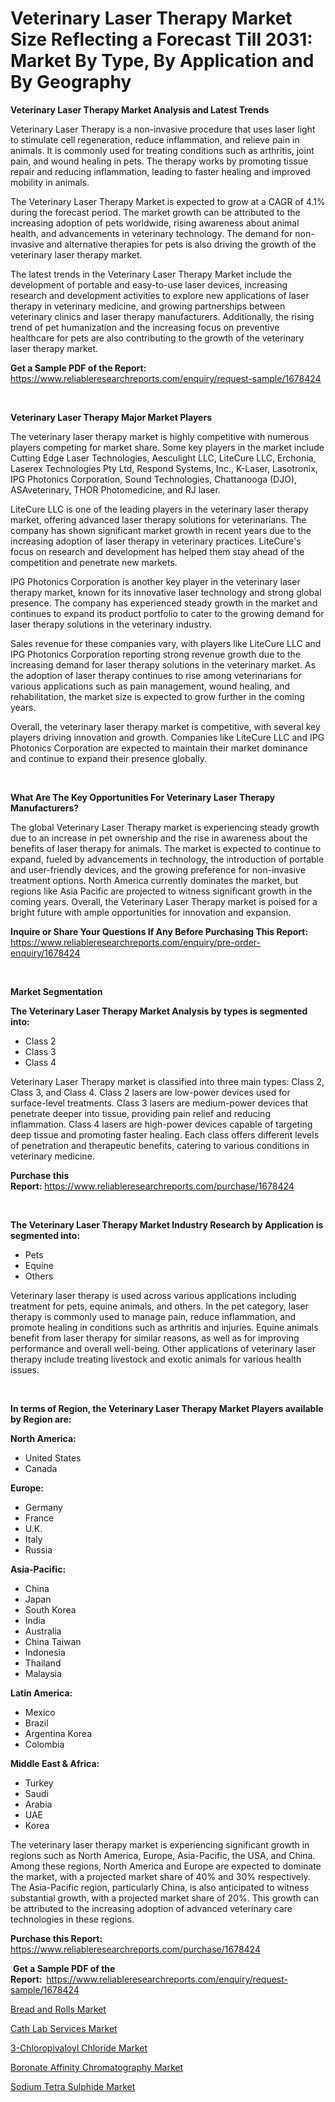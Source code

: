 <p><h1>Veterinary Laser Therapy Market Size Reflecting a Forecast Till 2031: Market By Type, By Application and By Geography</h1></p><p><strong>Veterinary Laser Therapy Market Analysis and Latest Trends</strong></p>
<p><p>Veterinary Laser Therapy is a non-invasive procedure that uses laser light to stimulate cell regeneration, reduce inflammation, and relieve pain in animals. It is commonly used for treating conditions such as arthritis, joint pain, and wound healing in pets. The therapy works by promoting tissue repair and reducing inflammation, leading to faster healing and improved mobility in animals.</p><p>The Veterinary Laser Therapy Market is expected to grow at a CAGR of 4.1% during the forecast period. The market growth can be attributed to the increasing adoption of pets worldwide, rising awareness about animal health, and advancements in veterinary technology. The demand for non-invasive and alternative therapies for pets is also driving the growth of the veterinary laser therapy market.</p><p>The latest trends in the Veterinary Laser Therapy Market include the development of portable and easy-to-use laser devices, increasing research and development activities to explore new applications of laser therapy in veterinary medicine, and growing partnerships between veterinary clinics and laser therapy manufacturers. Additionally, the rising trend of pet humanization and the increasing focus on preventive healthcare for pets are also contributing to the growth of the veterinary laser therapy market.</p></p>
<p><strong>Get a Sample PDF of the Report:&nbsp;</strong> <a href="https://www.reliableresearchreports.com/enquiry/request-sample/1678424">https://www.reliableresearchreports.com/enquiry/request-sample/1678424</a></p>
<p>&nbsp;</p>
<p><strong>Veterinary Laser Therapy Major Market Players</strong></p>
<p><p>The veterinary laser therapy market is highly competitive with numerous players competing for market share. Some key players in the market include Cutting Edge Laser Technologies, Aesculight LLC, LiteCure LLC, Erchonia, Laserex Technologies Pty Ltd, Respond Systems, Inc., K-Laser, Lasotronix, IPG Photonics Corporation, Sound Technologies, Chattanooga (DJO), ASAveterinary, THOR Photomedicine, and RJ laser.</p><p>LiteCure LLC is one of the leading players in the veterinary laser therapy market, offering advanced laser therapy solutions for veterinarians. The company has shown significant market growth in recent years due to the increasing adoption of laser therapy in veterinary practices. LiteCure's focus on research and development has helped them stay ahead of the competition and penetrate new markets.</p><p>IPG Photonics Corporation is another key player in the veterinary laser therapy market, known for its innovative laser technology and strong global presence. The company has experienced steady growth in the market and continues to expand its product portfolio to cater to the growing demand for laser therapy solutions in the veterinary industry.</p><p>Sales revenue for these companies vary, with players like LiteCure LLC and IPG Photonics Corporation reporting strong revenue growth due to the increasing demand for laser therapy solutions in the veterinary market. As the adoption of laser therapy continues to rise among veterinarians for various applications such as pain management, wound healing, and rehabilitation, the market size is expected to grow further in the coming years.</p><p>Overall, the veterinary laser therapy market is competitive, with several key players driving innovation and growth. Companies like LiteCure LLC and IPG Photonics Corporation are expected to maintain their market dominance and continue to expand their presence globally.</p></p>
<p>&nbsp;</p>
<p><strong>What Are The Key Opportunities For Veterinary Laser Therapy Manufacturers?</strong></p>
<p><p>The global Veterinary Laser Therapy market is experiencing steady growth due to an increase in pet ownership and the rise in awareness about the benefits of laser therapy for animals. The market is expected to continue to expand, fueled by advancements in technology, the introduction of portable and user-friendly devices, and the growing preference for non-invasive treatment options. North America currently dominates the market, but regions like Asia Pacific are projected to witness significant growth in the coming years. Overall, the Veterinary Laser Therapy market is poised for a bright future with ample opportunities for innovation and expansion.</p></p>
<p><strong>Inquire or Share Your Questions If Any Before Purchasing This Report:</strong> <a href="https://www.reliableresearchreports.com/enquiry/pre-order-enquiry/1678424">https://www.reliableresearchreports.com/enquiry/pre-order-enquiry/1678424</a></p>
<p>&nbsp;</p>
<p><strong>Market Segmentation</strong></p>
<p><strong>The Veterinary Laser Therapy Market Analysis by types is segmented into:</strong></p>
<p><ul><li>Class 2</li><li>Class 3</li><li>Class 4</li></ul></p>
<p><p>Veterinary Laser Therapy market is classified into three main types: Class 2, Class 3, and Class 4. Class 2 lasers are low-power devices used for surface-level treatments. Class 3 lasers are medium-power devices that penetrate deeper into tissue, providing pain relief and reducing inflammation. Class 4 lasers are high-power devices capable of targeting deep tissue and promoting faster healing. Each class offers different levels of penetration and therapeutic benefits, catering to various conditions in veterinary medicine.</p></p>
<p><strong>Purchase this Report:&nbsp;</strong><a href="https://www.reliableresearchreports.com/purchase/1678424">https://www.reliableresearchreports.com/purchase/1678424</a></p>
<p>&nbsp;</p>
<p><strong>The Veterinary Laser Therapy Market Industry Research by Application is segmented into:</strong></p>
<p><ul><li>Pets</li><li>Equine</li><li>Others</li></ul></p>
<p><p>Veterinary laser therapy is used across various applications including treatment for pets, equine animals, and others. In the pet category, laser therapy is commonly used to manage pain, reduce inflammation, and promote healing in conditions such as arthritis and injuries. Equine animals benefit from laser therapy for similar reasons, as well as for improving performance and overall well-being. Other applications of veterinary laser therapy include treating livestock and exotic animals for various health issues.</p></p>
<p>&nbsp;</p>
<p><strong>In terms of Region, the Veterinary Laser Therapy Market Players available by Region are:</strong></p>
<p>
    <p> <strong> North America: </strong>
        <ul>
            <li>United States</li>
            <li>Canada</li>
        </ul>
        </p> 
    <p> <strong> Europe: </strong>
        <ul>
            <li>Germany</li>
            <li>France</li>
            <li>U.K.</li>
            <li>Italy</li>
            <li>Russia</li>
        </ul>
        </p> 
    <p> <strong> Asia-Pacific: </strong>
        <ul>
            <li>China</li>
            <li>Japan</li>
            <li>South Korea</li>
            <li>India</li>
            <li>Australia</li>
            <li>China Taiwan</li>
            <li>Indonesia</li>
            <li>Thailand</li>
            <li>Malaysia</li>
        </ul>
        </p> 
    <p> <strong> Latin America: </strong>
        <ul>
            <li>Mexico</li>
            <li>Brazil</li>
            <li>Argentina Korea</li>
            <li>Colombia</li>
        </ul>
        </p> 
    <p> <strong> Middle East & Africa: </strong>
        <ul>
            <li>Turkey</li>
            <li>Saudi</li>
            <li>Arabia</li>
            <li>UAE</li>
            <li>Korea</li>
        </ul>
    </p>
    </p>
<p><p>The veterinary laser therapy market is experiencing significant growth in regions such as North America, Europe, Asia-Pacific, the USA, and China. Among these regions, North America and Europe are expected to dominate the market, with a projected market share of 40% and 30% respectively. The Asia-Pacific region, particularly China, is also anticipated to witness substantial growth, with a projected market share of 20%. This growth can be attributed to the increasing adoption of advanced veterinary care technologies in these regions.</p></p>
<p><strong>Purchase this Report: </strong><a href="https://www.reliableresearchreports.com/purchase/1678424">https://www.reliableresearchreports.com/purchase/1678424</a></p>
<p>&nbsp;<strong>Get a Sample PDF of the Report:&nbsp;&nbsp;</strong><a href="https://www.reliableresearchreports.com/enquiry/request-sample/1678424">https://www.reliableresearchreports.com/enquiry/request-sample/1678424</a></p>
<p><strong></strong></p>
<p><p><a href="https://medium.com/@chiragreportprime3/bread-and-rolls-market-insights-into-market-cagr-market-trends-and-growth-strategies-6e827ee7f407">Bread and Rolls Market</a></p><p><a href="https://medium.com/@chiragreportprime3/cath-lab-services-market-competitive-analysis-market-trends-and-forecast-to-2031-783349f595aa">Cath Lab Services Market</a></p><p><a href="https://github.com/derrinmiltonellis35gcl/Market-Research-Report-List-1/blob/main/3-chloropivaloyl-chloride-market.md">3-Chloropivaloyl Chloride Market</a></p><p><a href="https://medium.com/@chiragreportprime3/boronate-affinity-chromatography-market-competitive-analysis-market-trends-and-forecast-to-2031-af535dc37fc8">Boronate Affinity Chromatography Market</a></p><p><a href="https://github.com/lababdou/Market-Research-Report-List-2/blob/main/sodium-tetra-sulphide-market.md">Sodium Tetra Sulphide Market</a></p></p>